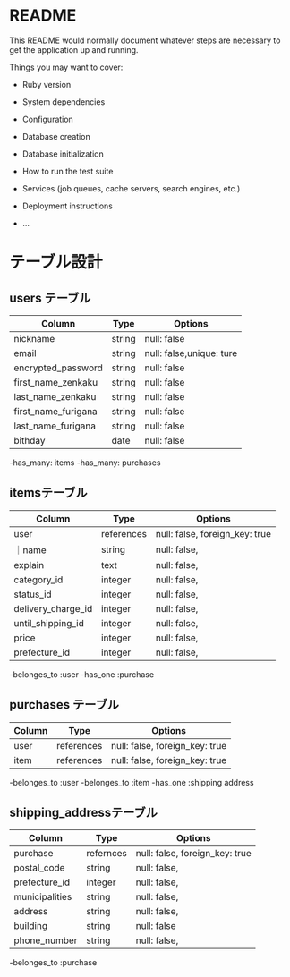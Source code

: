 # README

This README would normally document whatever steps are necessary to get the
application up and running.

Things you may want to cover:

* Ruby version

* System dependencies

* Configuration

* Database creation

* Database initialization

* How to run the test suite

* Services (job queues, cache servers, search engines, etc.)

* Deployment instructions

* ...

# テーブル設計

## users テーブル

| Column                 | Type              | Options     |
| ------------------    | ------             | ----------- |
| nickname                | string           | null: false |
| email                  |  string           | null: false,unique: ture |
| encrypted_password     | string            | null: false |
| first_name_zenkaku    | string            | null: false |
| last_name_zenkaku     | string            | null: false |
| first_name_furigana  | string            | null: false |
| last_name_furigana    | string            | null: false|
| bithday                  | date             | null: false |

-has_many: items
-has_many: purchases

## itemsテーブル

| Column               | Type            | Options                        |
| ------               | ----------      | ------------------------------ |
| user                 | references      | null: false, foreign_key: true |
｜name                 | string          | null: false,                   |
| explain              | text            | null: false,                   |
| category_id          | integer         | null: false,                   |
| status_id            | integer          | null: false,                  |
| delivery_charge_id      | integer         | null: false,                   |
| until_shipping_id       | integer         | null: false,                   |
| price                | integer         | null: false,                   |
| prefecture_id          | integer         | null: false,                   |
-belonges_to :user
-has_one :purchase

## purchases テーブル

| Column             | Type       | Options                        |
| -------            | ---------- | ------------------------------ |
| user               | references | null: false, foreign_key: true |
| item               | references | null: false, foreign_key: true |
-belonges_to :user
-belonges_to :item
-has_one :shipping address

## shipping_addressテーブル

|Column              |Type         |Options                         |
|------------------  |------------ |-----------------------------   |
| purchase                 | refernces   | null: false, foreign_key: true|
| postal_code               | string      | null: false,                  |
| prefecture_id               | integer     | null: false,                  |
| municipalities            | string      | null: false,                  |
| address                   | string      | null: false,                  |
| building                  | string      | null: false                   |
| phone_number              | string      | null: false,                  |

-belonges_to :purchase
